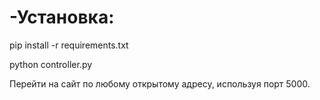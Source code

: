# -Установка:
pip install -r requirements.txt

python controller.py


Перейти на сайт по любому открытому адресу, используя порт 5000.
